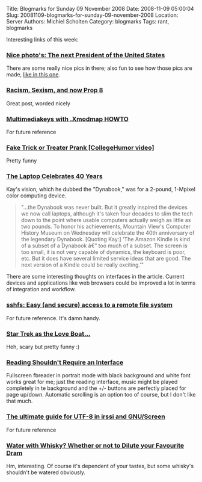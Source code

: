 Title: Blogmarks for Sunday 09 November 2008
Date: 2008-11-09 05:00:04
Slug: 20081109-blogmarks-for-sunday-09-november-2008
Location: Server
Authors: Michiel Scholten
Category: blogmarks
Tags: rant, blogmarks

<p>Interesting links of this week:</p>
<h3><a href="http://www.boston.com/bigpicture/2008/11/the_next_president_of_the_unit.html">Nice photo's: The next President of the United States</a></h3>
<p>There are some really nice pics in there; also fun to see how those pics are made, <a href="http://cache.boston.com/universal/site_graphics/blogs/bigpicture/obama_11_05/obama19_16605171.jpg">like in this one</a>.</p>
<h3><a href="http://www.chipx86.com/blog/?p=273">Racism, Sexism, and now Prop 8</a></h3>
<p>Great post, worded nicely</p>
<h3><a href="http://cweiske.de/howto/xmodmap/allinone.html">Multimediakeys with .Xmodmap HOWTO</a></h3>
<p>For future reference</p>
<h3><a href="http://www.collegehumor.com/video:1888776">Fake Trick or Treater Prank [CollegeHumor video]</a></h3>
<p>Pretty funny</p>
<h3><a href="http://blog.wired.com/gadgets/2008/11/museum-celebrat.html">The Laptop Celebrates 40 Years</a></h3>
<p>Kay's vision, which he dubbed the "Dynabook," was for a 2-pound, 1-Mpixel color computing device.</p>
<blockquote><p>"...the Dynabook was never built. But it greatly inspired the devices we now call laptops, although it's taken four decades to slim the tech down to the point where usable computers actually weigh as little as two pounds. To honor his achievements, Mountain View's Computer History Museum on Wednesday will celebrate the 40th anniversary of the legendary Dynabook. [Quoting Kay:] 'The Amazon Kindle is kind of a subset of a Dynabook â€” too much of a subset. The screen is too small, it is not very capable of dynamics, the keyboard is poor, etc. But it does have several limited service ideas that are good. The next version of a Kindle could be really exciting.'"</p></blockquote>

<p>There are some interesting thoughts on interfaces in the article. Current devices and applications like web browsers could be improved a lot in terms of integration and workflow.</p>
<h3><a href="http://debaday.debian.net/2007/04/22/sshfs-easy-and-secure-access-to-a-remote-file-system/"> sshfs: Easy (and secure) access to a remote file system</a></h3>
<p>For future reference. It's damn handy.</p>
<h3><a href="http://g1powermac.com/2008/10/07/star-trek-as-the-love-boatâ€¦/">Star Trek as the Love Boat...</a></h3>
<p>Heh, scary but pretty funny :)</p>
<h3><a href="http://www.brighthand.com/default.asp?newsID=14380">Reading Shouldn't Require an Interface</a></h3>
<p>Fullscreen fbreader in portrait mode with black background and white font works great for me; just the reading interface, music might be played completely in te background and the +/- buttons are perfectly placed for page up/down. Automatic scrolling is an option too of course, but I don't like that much.</p>
<h3><a href="http://www.iovene.com/the-ultimate-guide-for-utf-8-in-irssi-and-gnuscreen/">The ultimate guide for UTF-8 in irssi and GNU/Screen</a></h3>
<p>For future reference</p>
<h3><a href="http://liquor.suite101.com/article.cfm/water_with_whisky">Water with Whisky? Whether or not to Dilute your Favourite Dram</a></h3>
<p>Hm, interesting. Of course it's dependent of your tastes, but some whisky's shouldn't be watered obviously.</p>
